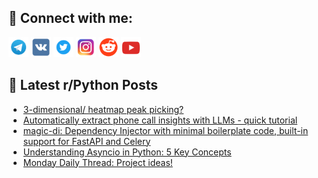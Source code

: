 ## 🔎 Connect with me:
[<img src="https://github.com/bullbesh/bullbesh/blob/main/images/Telegram.png" width="32" height="32" />](https://t.me/bullbesh)
[<img src="https://github.com/bullbesh/bullbesh/blob/main/images/VK.png" width="32" height="32" />](https://vk.com/bullbesh)
[<img src="https://github.com/bullbesh/bullbesh/blob/main/images/Twitter.png" width="32" height="32" />](https://twitter.com/bullbesh1)
[<img src="https://github.com/bullbesh/bullbesh/blob/main/images/Instagram.png" width="32" height="32" />](https://www.instagram.com/bullbesh)
[<img src="https://github.com/bullbesh/bullbesh/blob/main/images/Reddit.png" width="32" height="32" />](https://www.reddit.com/user/bullbesh)
[<img src="https://github.com/bullbesh/bullbesh/blob/main/images/YouTube.png" width="32" height="32" />](https://www.youtube.com/channel/UCtfjRs6uzgq5mfm8S06WTcg)

## 📕 Latest r/Python Posts
<!-- BLOG-POST-LIST:START -->
- [3-dimensional/ heatmap peak picking?](https://www.reddit.com/r/Python/comments/1bz6a5h/3dimensional_heatmap_peak_picking/)
- [Automatically extract phone call insights with LLMs - quick tutorial](https://www.reddit.com/r/Python/comments/1bz4y7d/automatically_extract_phone_call_insights_with/)
- [magic-di: Dependency Injector with minimal boilerplate code, built-in support for FastAPI and Celery](https://www.reddit.com/r/Python/comments/1bz3tyq/magicdi_dependency_injector_with_minimal/)
- [Understanding Asyncio in Python: 5 Key Concepts](https://www.reddit.com/r/Python/comments/1byufih/understanding_asyncio_in_python_5_key_concepts/)
- [Monday Daily Thread: Project ideas!](https://www.reddit.com/r/Python/comments/1byji96/monday_daily_thread_project_ideas/)
<!-- BLOG-POST-LIST:END -->
